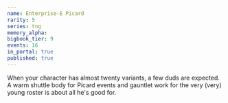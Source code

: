```yaml
---
name: Enterprise-E Picard
rarity: 5
series: tng
memory_alpha:
bigbook_tier: 9
events: 16
in_portal: true
published: true
---
```


When your character has almost twenty variants, a few duds are expected. A warm shuttle body for Picard events and gauntlet work for the very (very) young roster is about all he's good for.
